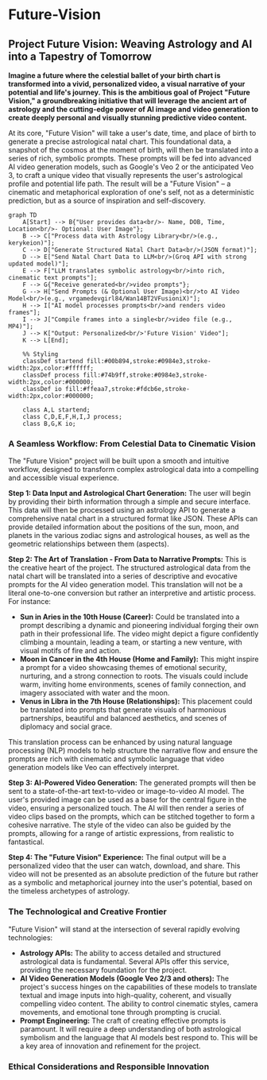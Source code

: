 # Future-Vision

## Project Future Vision: Weaving Astrology and AI into a Tapestry of Tomorrow

**Imagine a future where the celestial ballet of your birth chart is transformed into a vivid, personalized video, a visual narrative of your potential and life's journey. This is the ambitious goal of Project "Future Vision," a groundbreaking initiative that will leverage the ancient art of astrology and the cutting-edge power of AI image and video generation to create deeply personal and visually stunning predictive video content.**

At its core, "Future Vision" will take a user's date, time, and place of birth to generate a precise astrological natal chart. This foundational data, a snapshot of the cosmos at the moment of birth, will then be translated into a series of rich, symbolic prompts. These prompts will be fed into advanced AI video generation models, such as Google's Veo 2 or the anticipated Veo 3, to craft a unique video that visually represents the user's astrological profile and potential life path. The result will be a "Future Vision" – a cinematic and metaphorical exploration of one's self, not as a deterministic prediction, but as a source of inspiration and self-discovery.


```mermaid
graph TD
    A[Start] --> B{"User provides data<br/>- Name, DOB, Time, Location<br/>- Optional: User Image"};
    B --> C["Process data with Astrology Library<br/>(e.g., kerykeion)"];
    C --> D["Generate Structured Natal Chart Data<br/>(JSON format)"];
    D --> E["Send Natal Chart Data to LLM<br/>(Groq API with strong updated model)"];
    E --> F["LLM translates symbolic astrology<br/>into rich, cinematic text prompts"];
    F --> G{"Receive generated<br/>video prompts"};
    G --> H["Send Prompts (& Optional User Image)<br/>to AI Video Model<br/>(e.g., vrgamedevgirl84/Wan14BT2VFusioniX)"];
    H --> I["AI model processes prompts<br/>and renders video frames"];
    I --> J["Compile frames into a single<br/>video file (e.g., MP4)"];
    J --> K["Output: Personalized<br/>'Future Vision' Video"];
    K --> L[End];

    %% Styling
    classDef startend fill:#00b894,stroke:#0984e3,stroke-width:2px,color:#ffffff;
    classDef process fill:#74b9ff,stroke:#0984e3,stroke-width:2px,color:#000000;
    classDef io fill:#ffeaa7,stroke:#fdcb6e,stroke-width:2px,color:#000000;

    class A,L startend;
    class C,D,E,F,H,I,J process;
    class B,G,K io;
```

### A Seamless Workflow: From Celestial Data to Cinematic Vision

The "Future Vision" project will be built upon a smooth and intuitive workflow, designed to transform complex astrological data into a compelling and accessible visual experience.

**Step 1: Data Input and Astrological Chart Generation:**
The user will begin by providing their birth information through a simple and secure interface. This data will then be processed using an astrology API to generate a comprehensive natal chart in a structured format like JSON. These APIs can provide detailed information about the positions of the sun, moon, and planets in the various zodiac signs and astrological houses, as well as the geometric relationships between them (aspects).

**Step 2: The Art of Translation - From Data to Narrative Prompts:**
This is the creative heart of the project. The structured astrological data from the natal chart will be translated into a series of descriptive and evocative prompts for the AI video generation model. This translation will not be a literal one-to-one conversion but rather an interpretive and artistic process. For instance:

*   **Sun in Aries in the 10th House (Career):** Could be translated into a prompt describing a dynamic and pioneering individual forging their own path in their professional life. The video might depict a figure confidently climbing a mountain, leading a team, or starting a new venture, with visual motifs of fire and action.
*   **Moon in Cancer in the 4th House (Home and Family):** This might inspire a prompt for a video showcasing themes of emotional security, nurturing, and a strong connection to roots. The visuals could include warm, inviting home environments, scenes of family connection, and imagery associated with water and the moon.
*   **Venus in Libra in the 7th House (Relationships):** This placement could be translated into prompts that generate visuals of harmonious partnerships, beautiful and balanced aesthetics, and scenes of diplomacy and social grace.

This translation process can be enhanced by using natural language processing (NLP) models to help structure the narrative flow and ensure the prompts are rich with cinematic and symbolic language that video generation models like Veo can effectively interpret.

**Step 3: AI-Powered Video Generation:**
The generated prompts will then be sent to a state-of-the-art text-to-video or image-to-video AI model. The user's provided image can be used as a base for the central figure in the video, ensuring a personalized touch. The AI will then render a series of video clips based on the prompts, which can be stitched together to form a cohesive narrative. The style of the video can also be guided by the prompts, allowing for a range of artistic expressions, from realistic to fantastical.

**Step 4: The "Future Vision" Experience:**
The final output will be a personalized video that the user can watch, download, and share. This video will not be presented as an absolute prediction of the future but rather as a symbolic and metaphorical journey into the user's potential, based on the timeless archetypes of astrology.

### The Technological and Creative Frontier

"Future Vision" will stand at the intersection of several rapidly evolving technologies:

*   **Astrology APIs:** The ability to access detailed and structured astrological data is fundamental. Several APIs offer this service, providing the necessary foundation for the project.
*   **AI Video Generation Models (Google Veo 2/3 and others):** The project's success hinges on the capabilities of these models to translate textual and image inputs into high-quality, coherent, and visually compelling video content. The ability to control cinematic styles, camera movements, and emotional tone through prompting is crucial.
*   **Prompt Engineering:** The craft of creating effective prompts is paramount. It will require a deep understanding of both astrological symbolism and the language that AI models best respond to. This will be a key area of innovation and refinement for the project.

### Ethical Considerations and Responsible Innovation
